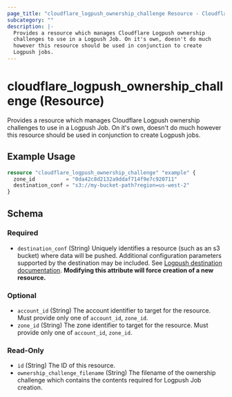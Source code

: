 ```yaml
---
page_title: "cloudflare_logpush_ownership_challenge Resource - Cloudflare"
subcategory: ""
description: |-
  Provides a resource which manages Cloudflare Logpush ownership
  challenges to use in a Logpush Job. On it's own, doesn't do much
  however this resource should be used in conjunction to create
  Logpush jobs.
---
```


# cloudflare_logpush_ownership_challenge (Resource)

Provides a resource which manages Cloudflare Logpush ownership
challenges to use in a Logpush Job. On it's own, doesn't do much
however this resource should be used in conjunction to create
Logpush jobs.

## Example Usage

```terraform
resource "cloudflare_logpush_ownership_challenge" "example" {
  zone_id          = "0da42c8d2132a9ddaf714f9e7c920711"
  destination_conf = "s3://my-bucket-path?region=us-west-2"
}
```
<!-- schema generated by tfplugindocs -->
## Schema

### Required

- `destination_conf` (String) Uniquely identifies a resource (such as an s3 bucket) where data will be pushed. Additional configuration parameters supported by the destination may be included. See [Logpush destination documentation](https://developers.cloudflare.com/logs/logpush/logpush-configuration-api/understanding-logpush-api/#destination). **Modifying this attribute will force creation of a new resource.**

### Optional

- `account_id` (String) The account identifier to target for the resource. Must provide only one of `account_id`, `zone_id`.
- `zone_id` (String) The zone identifier to target for the resource. Must provide only one of `account_id`, `zone_id`.

### Read-Only

- `id` (String) The ID of this resource.
- `ownership_challenge_filename` (String) The filename of the ownership challenge which	contains the contents required for Logpush Job creation.


